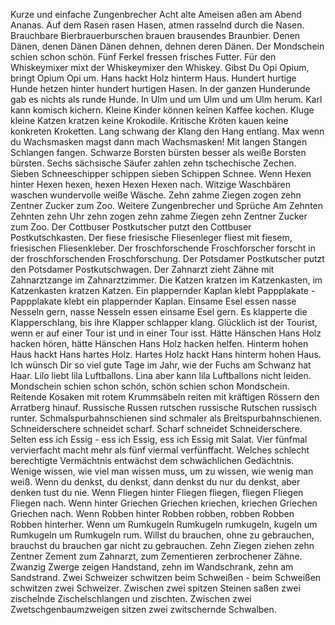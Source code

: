 Kurze und einfache Zungenbrecher
Acht alte Ameisen aßen am Abend Ananas.
Auf dem Rasen rasen Hasen, atmen rasselnd durch die Nasen.
Brauchbare Bierbrauerburschen brauen brausendes Braunbier.
Denen Dänen, denen Dänen Dänen dehnen, dehnen deren Dänen.
Der Mondschein schien schon schön.
Fünf Ferkel fressen frisches Futter.
Für den Whiskeymixer mixt der Whiskeymixer den Whiskey.
Gibst Du Opi Opium, bringt Opium Opi um.
Hans hackt Holz hinterm Haus.
Hundert hurtige Hunde hetzen hinter hundert hurtigen Hasen.
In der ganzen Hunderunde gab es nichts als runde Hunde.
In Ulm und um Ulm und um Ulm herum.
Karl kann komisch kichern.
Kleine Kinder können keinen Kaffee kochen.
Kluge kleine Katzen kratzen keine Krokodile.
Kritische Kröten kauen keine konkreten Kroketten.
Lang schwang der Klang den Hang entlang.
Max wenn du Wachsmasken magst dann mach Wachsmasken!
Mit langen Stangen Schlangen fangen.
Schwarze Borsten bürsten besser als weiße Borsten bürsten.
Sechs sächsische Säufer zahlen zehn tschechische Zechen.
Sieben Schneeschipper schippen sieben Schippen Schnee.
Wenn Hexen hinter Hexen hexen, hexen Hexen Hexen nach.
Witzige Waschbären waschen wundervolle weiße Wäsche.
Zehn zahme Ziegen zogen zehn Zentner Zucker zum Zoo.
Weitere Zungenbrecher und Sprüche
Am Zehnten Zehnten zehn Uhr zehn zogen zehn zahme Ziegen zehn Zentner Zucker zum Zoo.
Der Cottbuser Postkutscher putzt den Cottbuser Postkutschkasten.
Der fiese friesische Fliesenleger fliest mit fiesem, friesischen Fliesenkleber.
Der froschforschende Froschforscher forscht in der froschforschenden Froschforschung.
Der Potsdamer Postkutscher putzt den Potsdamer Postkutschwagen.
Der Zahnarzt zieht Zähne mit Zahnarztzange im Zahnarztzimmer.
Die Katzen kratzen im Katzenkasten, im Katzenkasten kratzen Katzen.
Ein plappernder Kaplan klebt Pappplakate - Pappplakate klebt ein plappernder Kaplan.
Einsame Esel essen nasse Nesseln gern, nasse Nesseln essen einsame Esel gern.
Es klapperte die Klapperschlang, bis ihre Klapper schlapper klang.
Glücklich ist der Tourist, wenn er auf einer Tour ist und in einer Tour isst.
Hätte Hänschen Hans Holz hacken hören, hätte Hänschen Hans Holz hacken helfen.
Hinterm hohen Haus hackt Hans hartes Holz. Hartes Holz hackt Hans hinterm hohen Haus.
Ich wünsch Dir so viel gute Tage im Jahr, wie der Fuchs am Schwanz hat Haar.
Lilo liebt lila Luftballons. Lina aber kann lila Luftballons nicht leiden.
Mondschein schien schon schön, schön schien schon Mondschein.
Reitende Kosaken mit rotem Krummsäbeln reiten mit kräftigen Rössern den Arratberg hinauf.
Russische Russen rutschen russische Rutschen russisch runter.
Schmalspurbahnschienen sind schmaler als Breitspurbahnschienen.
Schneiderschere schneidet scharf. Scharf schneidet Schneiderschere.
Selten ess ich Essig - ess ich Essig, ess ich Essig mit Salat.
Vier fünfmal vervierfacht macht mehr als fünf viermal verfünffacht.
Welches schlecht berechtigte Vermächtnis entwächst dem schwächlichen Gedächtnis.
Wenige wissen, wie viel man wissen muss, um zu wissen, wie wenig man weiß.
Wenn du denkst, du denkst, dann denkst du nur du denkst, aber denken tust du nie.
Wenn Fliegen hinter Fliegen fliegen, fliegen Fliegen Fliegen nach.
Wenn hinter Griechen Griechen kriechen, kriechen Griechen Griechen nach.
Wenn Robben hinter Robben robben, robben Robben Robben hinterher.
Wenn um Rumkugeln Rumkugeln rumkugeln, kugeln um Rumkugeln um Rumkugeln rum.
Willst du brauchen, ohne zu gebrauchen, brauchst du brauchen gar nicht zu gebrauchen.
Zehn Ziegen ziehen zehn Zentner Zement zum Zahnarzt, zum Zementieren zerbrochener Zähne.
Zwanzig Zwerge zeigen Handstand, zehn im Wandschrank, zehn am Sandstrand.
Zwei Schweizer schwitzen beim Schweißen - beim Schweißen schwitzen zwei Schweizer.
Zwischen zwei spitzen Steinen saßen zwei zischelnde Zischelschlangen und zischten.
Zwischen zwei Zwetschgenbaumzweigen sitzen zwei zwitschernde Schwalben.